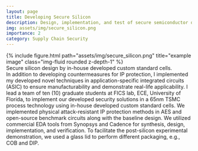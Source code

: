 ```yaml
---
layout: page
title: Developing Secure Silicon
description: Design, implementation, and test of secure semiconductor devices
img: assets/img/secure_silicon.png
importance: 2
category: Supply Chain Security
---
```


<div class="row">
    <div class="col-sm mt-3 mt-md-0">
        {% include figure.html path="assets/img/secure_silicon.png" title="example image" class="img-fluid rounded z-depth-1" %}
    </div>
</div>
<div class="caption">
    Secure silicon design by in-house developed custom standard cells.
</div>
In addition to developing countermeasures for IP protection, I implemented my developed novel techniques in application-specific integrated circuits (ASIC) to ensure manufacturability and demonstrate real-life applicability. I lead a team of ten (10) graduate students at FICS lab, ECE, University of Florida, to implement our developed security solutions in a 65nm TSMC process technology using in-house developed custom standard cells. We implemented physical attack-resistant IP protection methods in AES and open-source benchmark circuits along with the baseline design. We utilized commercial EDA tools from Synopsys and Cadence for synthesis, design, implementation, and verification. To facilitate the post-silicon experimental demonstration, we used a glass lid to perform different packaging, e.g., COB and DIP. 
